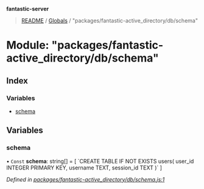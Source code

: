 **fantastic-server**

> [README](../README.md) / [Globals](../globals.md) / "packages/fantastic-active_directory/db/schema"

# Module: "packages/fantastic-active_directory/db/schema"

## Index

### Variables

* [schema](_packages_fantastic_active_directory_db_schema_.md#schema)

## Variables

### schema

• `Const` **schema**: string[] = [ \`CREATE TABLE IF NOT EXISTS users( user\_id INTEGER PRIMARY KEY, username TEXT, session\_id TEXT )\` ]

*Defined in [packages/fantastic-active_directory/db/schema.js:1](https://github.com/besimorhino/project-fantastic/blob/af5d0de/packages/fantastic-active_directory/db/schema.js#L1)*
